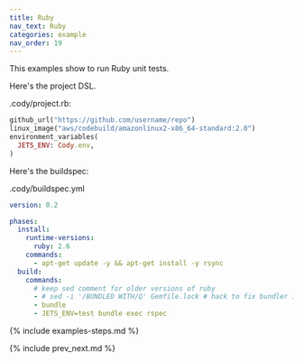 ```yaml
---
title: Ruby
nav_text: Ruby
categories: example
nav_order: 19
---
```


This examples show to run Ruby unit tests.

Here's the project DSL.

.cody/project.rb:


```ruby
github_url("https://github.com/username/repo")
linux_image("aws/codebuild/amazonlinux2-x86_64-standard:2.0")
environment_variables(
  JETS_ENV: Cody.env,
)
```

Here's the buildspec:

.cody/buildspec.yml

```yaml
version: 0.2

phases:
  install:
    runtime-versions:
      ruby: 2.6
    commands:
      - apt-get update -y && apt-get install -y rsync
  build:
    commands:
      # keep sed comment for older versions of ruby
      - # sed -i '/BUNDLED WITH/Q' Gemfile.lock # hack to fix bundler issue: allow different versions of bundler to work.
      - bundle
      - JETS_ENV=test bundle exec rspec
```

{% include examples-steps.md %}

{% include prev_next.md %}
